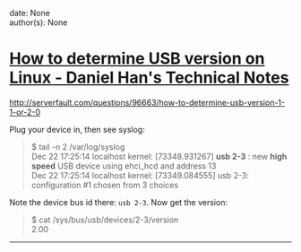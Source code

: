 
date: None  
author(s): None  

# [How to determine USB version on Linux - Daniel Han's Technical Notes](https://sites.google.com/site/xiangyangsite/home/technical-tips/linux-unix/common-tips/how-to-determine-usb-version-on-linux)

<http://serverfault.com/questions/96663/how-to-determine-usb-version-1-1-or-2-0>

Plug your device in, then see syslog:

> $ tail -n 2 /var/log/syslog  
> Dec 22 17:25:14 localhost kernel: [73348.931267] **usb 2-3** : new **high speed** USB device using ehci_hcd and address 13  
>  Dec 22 17:25:14 localhost kernel: [73349.084555] usb 2-3: configuration #1 chosen from 3 choices

Note the device bus id there: `usb 2-3`. Now get the version:

> $ cat /sys/bus/usb/devices/2-3/version  
> 2.00  
  
---

